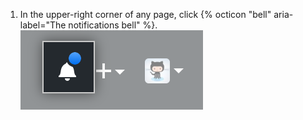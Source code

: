 1. In the upper-right corner of any page, click {% octicon "bell" aria-label="The notifications bell" %}. ![Notification indicating any unread message](/assets/images/help/notifications/notifications_general_existence_indicator.png)
